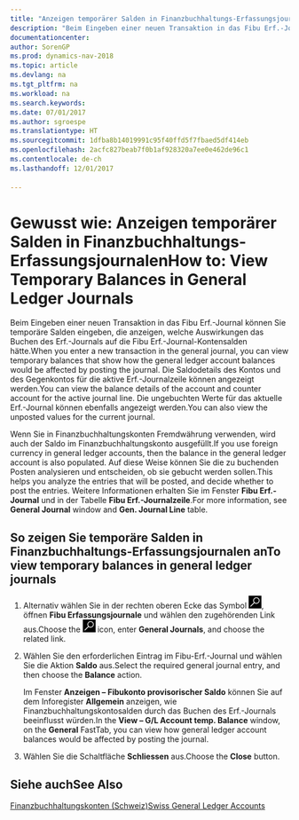 ```yaml
---
title: "Anzeigen temporärer Salden in Finanzbuchhaltungs-Erfassungsjournalen"
description: "Beim Eingeben einer neuen Transaktion in das Fibu Erf.-Journal können Sie temporäre Salden eingeben, die anzeigen, welche Auswirkungen das Buchen des Erf.-Journals auf die Fibu Erf.-Journal-Kontensalden hätte. Die Saldodetails des Kontos und des Gegenkontos für die aktive Erf.-Journalzeile können angezeigt werden. Die ungebuchten Werte für das aktuelle Erf.-Journal können ebenfalls angezeigt werden."
documentationcenter: 
author: SorenGP
ms.prod: dynamics-nav-2018
ms.topic: article
ms.devlang: na
ms.tgt_pltfrm: na
ms.workload: na
ms.search.keywords: 
ms.date: 07/01/2017
ms.author: sgroespe
ms.translationtype: HT
ms.sourcegitcommit: 1dfba8b14019991c95f40ffd5f7fbaed5df414eb
ms.openlocfilehash: 2acfc827beab7f0b1af928320a7ee0e462de96c1
ms.contentlocale: de-ch
ms.lasthandoff: 12/01/2017

---
```

# <a name="how-to-view-temporary-balances-in-general-ledger-journals"></a><span data-ttu-id="feb9f-105">Gewusst wie: Anzeigen temporärer Salden in Finanzbuchhaltungs-Erfassungsjournalen</span><span class="sxs-lookup"><span data-stu-id="feb9f-105">How to: View Temporary Balances in General Ledger Journals</span></span>
<span data-ttu-id="feb9f-106">Beim Eingeben einer neuen Transaktion in das Fibu Erf.-Journal können Sie temporäre Salden eingeben, die anzeigen, welche Auswirkungen das Buchen des Erf.-Journals auf die Fibu Erf.-Journal-Kontensalden hätte.</span><span class="sxs-lookup"><span data-stu-id="feb9f-106">When you enter a new transaction in the general journal, you can view temporary balances that show how the general ledger account balances would be affected by posting the journal.</span></span> <span data-ttu-id="feb9f-107">Die Saldodetails des Kontos und des Gegenkontos für die aktive Erf.-Journalzeile können angezeigt werden.</span><span class="sxs-lookup"><span data-stu-id="feb9f-107">You can view the balance details of the account and counter account for the active journal line.</span></span> <span data-ttu-id="feb9f-108">Die ungebuchten Werte für das aktuelle Erf.-Journal können ebenfalls angezeigt werden.</span><span class="sxs-lookup"><span data-stu-id="feb9f-108">You can also view the unposted values for the current journal.</span></span>  

<span data-ttu-id="feb9f-109">Wenn Sie in Finanzbuchhaltungskonten Fremdwährung verwenden, wird auch der Saldo im Finanzbuchhaltungskonto ausgefüllt.</span><span class="sxs-lookup"><span data-stu-id="feb9f-109">If you use foreign currency in general ledger accounts, then the balance in the general ledger account is also populated.</span></span> <span data-ttu-id="feb9f-110">Auf diese Weise können Sie die zu buchenden Posten analysieren und entscheiden, ob sie gebucht werden sollen.</span><span class="sxs-lookup"><span data-stu-id="feb9f-110">This helps you analyze the entries that will be posted, and decide whether to post the entries.</span></span> <span data-ttu-id="feb9f-111">Weitere Informationen erhalten Sie im Fenster **Fibu Erf.-Journal** und in der Tabelle **Fibu Erf.-Journalzeile**.</span><span class="sxs-lookup"><span data-stu-id="feb9f-111">For more information, see **General Journal** window and **Gen. Journal Line** table.</span></span>  

## <a name="to-view-temporary-balances-in-general-ledger-journals"></a><span data-ttu-id="feb9f-112">So zeigen Sie temporäre Salden in Finanzbuchhaltungs-Erfassungsjournalen an</span><span class="sxs-lookup"><span data-stu-id="feb9f-112">To view temporary balances in general ledger journals</span></span>  

1.  <span data-ttu-id="feb9f-113">Alternativ wählen Sie in der rechten oberen Ecke das Symbol ![Nach Seite oder Bericht suchen](../../media/ui-search/search_small.png "Nach Seite oder Bericht suchen"), öffnen **Fibu Erfassungsjournale** und wählen den zugehörenden Link aus.</span><span class="sxs-lookup"><span data-stu-id="feb9f-113">Choose the ![Search for Page or Report](../../media/ui-search/search_small.png "Search for Page or Report icon") icon, enter **General Journals**, and choose the related link.</span></span>  
2.  <span data-ttu-id="feb9f-114">Wählen Sie den erforderlichen Eintrag im Fibu-Erf.-Journal und wählen Sie die Aktion **Saldo** aus.</span><span class="sxs-lookup"><span data-stu-id="feb9f-114">Select the required general journal entry, and then choose the **Balance** action.</span></span>  

    <span data-ttu-id="feb9f-115">Im Fenster **Anzeigen – Fibukonto provisorischer Saldo** können Sie auf dem Inforegister **Allgemein** anzeigen, wie Finanzbuchhaltungskontosalden durch das Buchen des Erf.-Journals beeinflusst würden.</span><span class="sxs-lookup"><span data-stu-id="feb9f-115">In the **View – G/L Account temp. Balance** window, on the **General** FastTab, you can view how general ledger account balances would be affected by posting the journal.</span></span>  

3.  <span data-ttu-id="feb9f-116">Wählen Sie die Schaltfläche **Schliessen** aus.</span><span class="sxs-lookup"><span data-stu-id="feb9f-116">Choose the **Close** button.</span></span>  

## <a name="see-also"></a><span data-ttu-id="feb9f-117">Siehe auch</span><span class="sxs-lookup"><span data-stu-id="feb9f-117">See Also</span></span>  
 [<span data-ttu-id="feb9f-118">Finanzbuchhaltungskonten (Schweiz)</span><span class="sxs-lookup"><span data-stu-id="feb9f-118">Swiss General Ledger Accounts</span></span>](swiss-general-ledger-accounts.md)

